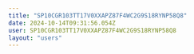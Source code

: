 ```yaml
---
title: "SP10CGR103TT17V0XXAPZ87F4WC2G9S18RYNP58Q8"
date: 2024-10-14T09:31:56.054Z
user: SP10CGR103TT17V0XXAPZ87F4WC2G9S18RYNP58Q8
layout: "users"
---
```

    